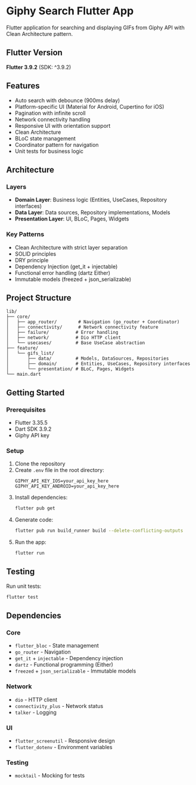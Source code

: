 # Giphy Search Flutter App

Flutter application for searching and displaying GIFs from Giphy API with Clean Architecture pattern.

## Flutter Version

**Flutter 3.9.2** (SDK: ^3.9.2)

## Features

- Auto search with debounce (900ms delay)
- Platform-specific UI (Material for Android, Cupertino for iOS)
- Pagination with infinite scroll
- Network connectivity handling
- Responsive UI with orientation support
- Clean Architecture
- BLoC state management
- Coordinator pattern for navigation
- Unit tests for business logic

## Architecture

### Layers

- **Domain Layer**: Business logic (Entities, UseCases, Repository interfaces)
- **Data Layer**: Data sources, Repository implementations, Models
- **Presentation Layer**: UI, BLoC, Pages, Widgets

### Key Patterns

- Clean Architecture with strict layer separation
- SOLID principles
- DRY principle
- Dependency Injection (get_it + injectable)
- Functional error handling (dartz Either)
- Immutable models (freezed + json_serializable)

## Project Structure

```
lib/
├── core/
│   ├── app_router/        # Navigation (go_router + Coordinator)
│   ├── connectivity/      # Network connectivity feature
│   ├── failure/          # Error handling
│   ├── network/          # Dio HTTP client
│   └── usecases/         # Base UseCase abstraction
├── feature/
│   └── gifs_list/
│       ├── data/         # Models, DataSources, Repositories
│       ├── domain/       # Entities, UseCases, Repository interfaces
│       └── presentation/ # BLoC, Pages, Widgets
└── main.dart
```

## Getting Started

### Prerequisites

- Flutter 3.35.5 
- Dart SDK 3.9.2 
- Giphy API key

### Setup

1. Clone the repository
2. Create `.env` file in the root directory:
   ```
   GIPHY_API_KEY_IOS=your_api_key_here
   GIPHY_API_KEY_ANDROID=your_api_key_here
   ```
3. Install dependencies:
   ```bash
   flutter pub get
   ```
4. Generate code:
   ```bash
   flutter pub run build_runner build --delete-conflicting-outputs
   ```
5. Run the app:
   ```bash
   flutter run
   ```

## Testing

Run unit tests:
```bash
flutter test
```

## Dependencies

### Core
- `flutter_bloc` - State management
- `go_router` - Navigation
- `get_it` + `injectable` - Dependency injection
- `dartz` - Functional programming (Either)
- `freezed` + `json_serializable` - Immutable models

### Network
- `dio` - HTTP client
- `connectivity_plus` - Network status
- `talker` - Logging

### UI
- `flutter_screenutil` - Responsive design
- `flutter_dotenv` - Environment variables

### Testing
- `mocktail` - Mocking for tests
